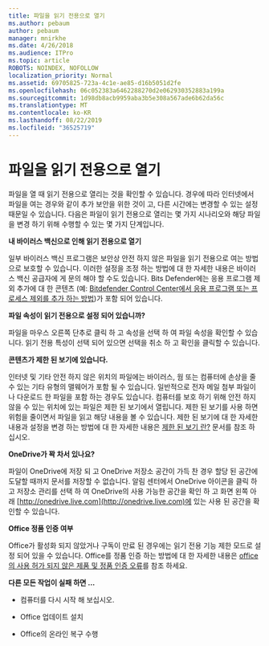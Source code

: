 ```yaml
---
title: 파일을 읽기 전용으로 열기
ms.author: pebaum
author: pebaum
manager: mnirkhe
ms.date: 4/26/2018
ms.audience: ITPro
ms.topic: article
ROBOTS: NOINDEX, NOFOLLOW
localization_priority: Normal
ms.assetid: 69705825-723a-4c1e-ae85-d16b5051d2fe
ms.openlocfilehash: 06c052383a6462288270d2e062930352883a199a
ms.sourcegitcommit: 1d98db8acb9959aba3b5e308a567ade6b62da56c
ms.translationtype: MT
ms.contentlocale: ko-KR
ms.lasthandoff: 08/22/2019
ms.locfileid: "36525719"
---
```

# <a name="file-open-read-only"></a>파일을 읽기 전용으로 열기

파일을 열 때 읽기 전용으로 열리는 것을 확인할 수 있습니다. 경우에 따라 인터넷에서 파일을 여는 경우와 같이 추가 보안을 위한 것이 고, 다른 시간에는 변경할 수 있는 설정 때문일 수 있습니다. 다음은 파일이 읽기 전용으로 열리는 몇 가지 시나리오와 해당 파일을 변경 하기 위해 수행할 수 있는 몇 가지 단계입니다.
  
 **내 바이러스 백신으로 인해 읽기 전용으로 열기**
  
일부 바이러스 백신 프로그램은 보안상 안전 하지 않은 파일을 읽기 전용으로 여는 방법으로 보호할 수 있습니다. 이러한 설정을 조정 하는 방법에 대 한 자세한 내용은 바이러스 백신 공급자에 게 문의 해야 할 수도 있습니다. Bits Defender에는 응용 프로그램 제외 추가에 대 한 콘텐츠 (예: [Bitdefender Control Center에서 응용 프로그램 또는 프로세스 제외를 추가 하는 방법](https://www.bitdefender.com/support/how-to-add-application-or-process-exclusions-in-bitdefender-control-center-1119.mdl))가 포함 되어 있습니다.
  
 **파일 속성이 읽기 전용으로 설정 되어 있습니까?**
  
파일을 마우스 오른쪽 단추로 클릭 하 고 속성을 선택 하 여 파일 속성을 확인할 수 있습니다. 읽기 전용 특성이 선택 되어 있으면 선택을 취소 하 고 확인을 클릭할 수 있습니다.
  
 **콘텐츠가 제한 된 보기에 있습니다.**
  
인터넷 및 기타 안전 하지 않은 위치의 파일에는 바이러스, 웜 또는 컴퓨터에 손상을 줄 수 있는 기타 유형의 맬웨어가 포함 될 수 있습니다. 일반적으로 전자 메일 첨부 파일이 나 다운로드 한 파일을 포함 하는 경우도 있습니다. 컴퓨터를 보호 하기 위해 안전 하지 않을 수 있는 위치에 있는 파일은 제한 된 보기에서 열립니다. 제한 된 보기를 사용 하면 위험을 줄이면서 파일을 읽고 해당 내용을 볼 수 있습니다. 제한 된 보기에 대 한 자세한 내용과 설정을 변경 하는 방법에 대 한 자세한 내용은 [제한 된 보기 란?](https://support.office.com/article/d6f09ac7-e6b9-4495-8e43-2bbcdbcb6653) 문서를 참조 하십시오.
  
 **OneDrive가 꽉 차서 있나요?**
  
파일이 OneDrive에 저장 되 고 OneDrive 저장소 공간이 가득 찬 경우 할당 된 공간에 도달할 때까지 문서를 저장할 수 없습니다. 알림 센터에서 OneDrive 아이콘을 클릭 하 고 저장소 관리를 선택 하 여 OneDrive의 사용 가능한 공간을 확인 하 고 화면 왼쪽 아래 [http://onedrive.live.com](http://onedrive.live.com)에 있는 사용 된 공간을 확인할 수 있습니다.
  
 **Office 정품 인증 여부**
  
Office가 활성화 되지 않았거나 구독이 만료 된 경우에는 읽기 전용 기능 제한 모드로 설정 되어 있을 수 있습니다. Office를 정품 인증 하는 방법에 대 한 자세한 내용은 [office의 사용 허가 되지 않은 제품 및 정품 인증 오류](https://support.office.com/article/0d23d3c0-c19c-4b2f-9845-5344fedc4380)를 참조 하세요.
  
 **다른 모든 작업이 실패 하면 ...**
  
- 컴퓨터를 다시 시작 해 보십시오.
    
- Office 업데이트 설치
    
- Office의 온라인 복구 수행
    

